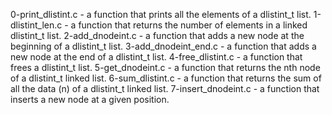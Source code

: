 0-print_dlistint.c - a function that prints all the elements of a dlistint_t list.
1-dlistint_len.c - a function that returns the number of elements in a linked dlistint_t list.
2-add_dnodeint.c - a function that adds a new node at the beginning of a dlistint_t list.
3-add_dnodeint_end.c - a function that adds a new node at the end of a dlistint_t list.
4-free_dlistint.c - a function that frees a dlistint_t list.
5-get_dnodeint.c - a function that returns the nth node of a dlistint_t linked list.
6-sum_dlistint.c - a function that returns the sum of all the data (n) of a dlistint_t linked list.
7-insert_dnodeint.c - a function that inserts a new node at a given position.
